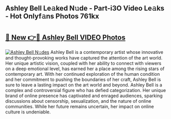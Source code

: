 ## Ashley Bell Le𝚊ked N𝚞de - Part-i3O Video Le𝚊ks - Hot Onlyf𝚊ns Photos 761kx

# <h2><a href="http://ab72609.deff.icu/?id=Ashley+Bell">🔗 New 👉🔴 Ashley Bell VIDEO Photos</a></h2>

[![Ashley Bell N𝚞des](https://i.imgur.com/rIISA9y.gif)](http://ab72609.deff.icu/?id=Ashley+Bell)
Ashley Bell is a contemporary artist whose innovative and thought-provoking works have captured the attention of the art world. Her unique artistic vision, coupled with her ability to connect with viewers on a deep emotional level, has earned her a place among the rising stars of contemporary art. With her continued exploration of the human condition and her commitment to pushing the boundaries of her craft, Ashley Bell is sure to leave a lasting impact on the art world and beyond. Ashley Bell is a complex and controversial figure who has defied categorization. Her unique brand of online presence has captivated and enraged audiences, sparking discussions about censorship, sexualization, and the nature of online communities. While her future remains uncertain, her impact on online culture is undeniable.
